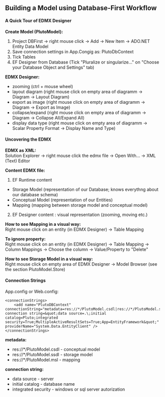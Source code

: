 ﻿## Building a Model using Database-First Workflow

#### A Quick Tour of EDMX Designer
**Create Model (PlutoModel):**  
1. Project DBFirst -> right mouse click -> Add -> New Item -> ADO.NET Entity Data Model  
2. Save connection settings in App.Congig as: PlutoDbContext
3. Tick Tables
4. EF Designer from Database (Tick "Pluralize or singularize..." on "Choose your Database Object and Settings" tab)

**EDMX Designer:**
- zooming (ctrl + mouse wheel)
- layout diagram (right mouse click on empty area of diagramm -> Diagram -> Layout Diagram)
- export as image (right mouse click on empty area of diagramm -> Diagram -> Export as Image)
- collapse/expand (right mouse click on empty area of diagramm -> Diagram -> Collapse All/Expand All)
- display data type (right mouse click on empty area of diagramm -> Scalar Property Format -> Display Name and Type)


#### Uncovering the EDMX
**EDMX as XML:**  
Solution Explorer -> right mouse click the edmx file -> Open With... -> XML (Text) Editor  

**Content EDMX file:**
1. EF Runtime content
- Storage Model (representation of our Database; knows everythng about our database schema)
- Conceptual Model (representation of our Entities)
- Mapping (mapping between storage model and conceptual model)
2. EF Designer content : visual representation (zooming, moving etc.)

**How to see Mapping in a visual way:**  
Right mouse click on an entity (in EDMX Designer) -> Table Mapping

**To ignore property:**  
Right mouse click on an entity (in EDMX Designer) -> Table Mapping -> Column Mappings -> Choose the column -> Value/Property to 
"Delete"

**How to see Storage Model in a visual way:**  
Right mouse click on empty area of EDMX Designer -> Model Browser (see the section PlutoModel.Store)

#### Connection Strings
App.config or Web.config:
```
<connectionStrings>
    <add name="PlutoDBContext" connectionString="metadata=res://*/PlutoModel.csdl|res://*/PlutoModel.ssdl|res://*/PlutoModel.msl;provider=System.Data.SqlClient;provider connection string=&quot;data source=.\;initial catalog=Pluto;integrated security=True;MultipleActiveResultSets=True;App=EntityFramework&quot;" providerName="System.Data.EntityClient" />
</connectionStrings>
```
**metadata:**
- res://*/PlutoModel.csdl - conceptual model
- res://*/PlutoModel.ssdl - storage model
- res://*/PlutoModel.msl - mapping

**connection string:**
- data source - server
- initial catalog - database name
- integrated security - windows or sql server autorization

